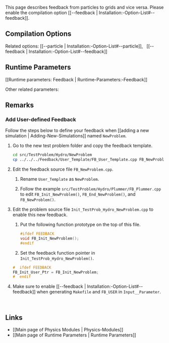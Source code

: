This page describes feedback from particles to grids and vice versa.
Please enable the compilation option [[--feedback | Installation:-Option-List#--feedback]].


## Compilation Options

Related options:
[[--particle | Installation:-Option-List#--particle]], &nbsp;
[[--feedback | Installation:-Option-List#--feedback]] &nbsp;


## Runtime Parameters
[[Runtime parameters: Feedback | Runtime-Parameters:-Feedback]]

Other related parameters:


## Remarks

### Add User-defined Feedback
Follow the steps below to define your feedback when
[[adding a new simulation | Adding-New-Simulations]] named `NewProblem`.

1. Go to the new test problem folder and copy the feedback template.

    ```bash
    cd src/TestProblem/Hydro/NewProblem
    cp ../../../Feedback/User_Template/FB_User_Template.cpp FB_NewProblem.cpp
    ```

2. Edit the feedback source file `FB_NewProblem.cpp`.
    1. Rename `User_Template` as `NewProblem`.

    2. Follow the example `src/TestProblem/Hydro/Plummer/FB_Plummer.cpp` to edit
       `FB_Init_NewProblem()`, `FB_End_NewProblem()`, and `FB_NewProblem()`.

3. Edit the problem source file `Init_TestProb_Hydro_NewProblem.cpp` to enable this new feedback.

    1.  Put the following function prototype on the top of this file.

        ```C++
        #ifdef FEEDBACK
        void FB_Init_NewProblem();
        #endif
        ```

    2. Set the feedback function pointer in `Init_TestProb_Hydro_NewProblem()`.

    ```C++
    #  ifdef FEEDBACK
    FB_Init_User_Ptr = FB_Init_NewProblem;
    #  endif
    ```

4. Make sure to enable [[--feedback | Installation:-Option-List#--feedback]] when generating `Makefile` and `FB_USER` in `Input__Parameter`.


<br>

## Links
* [[Main page of Physics Modules | Physics-Modules]]
* [[Main page of Runtime Parameters | Runtime Parameters]]
